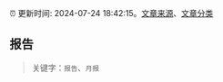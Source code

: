 :alarm_clock: 更新时间: 2024-07-24 18:42:15。[文章来源](/README.md)、[文章分类](/TAGS.md)

## 报告


> 关键字：`报告`、`月报`



